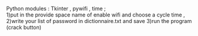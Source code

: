 Python modules : Tkinter , pywifi , time ;    
1)put in the provide space name of enable wifi and choose a cycle time ,    
2)write your list of password in dictionnaire.txt and save
3)run the program (crack button)
